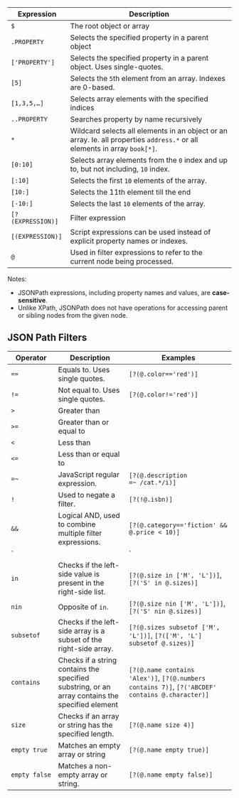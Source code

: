 | Expression        | Description                                                                                                                |
| ----------------- | -------------------------------------------------------------------------------------------------------------------------- |
| `$`               | The root object or array                                                                                                   |
| `.PROPERTY`       | Selects the specified property in a parent object                                                                          |
| `['PROPERTY']`    | Selects the specified property in a parent object. Uses single-quotes.                                                     |
| `[5]`             | Selects the `5`th element from an array. Indexes are 0-based.                                                              |
| `[1,3,5,…]`       | Selects array elements with the specified indices                                                                          |
| `..PROPERTY`      | Searches property by name recursively                                                                                      |
| `*`               | Wildcard selects all elements in an object or an array. Ie. all properties `address.*` or all elements in array `book[*]`. |
| `[0:10]`          | Selects array elements from the `0` index and up to, but not including, `10` index.                                        |
| `[:10]`           | Selects the first `10` elements of the array.                                                                              |
| `[10:]`           | Selects the 11th element till the end                                                                                      |
| `[-10:]`          | Selects the last `10` elements of the array.                                                                               |
| `[?(EXPRESSION)]` | Filter expression                                                                                                          |
| `[(EXPRESSION)]`  | Script expressions can be used instead of explicit property names or indexes.                                              |
| `@`               | Used in filter expressions to refer to the current node being processed.                                                   |

Notes:
- JSONPath expressions, including property names and values, are **case-sensitive**.
- Unlike XPath, JSONPath does not have operations for accessing parent or sibling nodes from the given node.

## JSON Path Filters

| Operator      | Description                                                                                     | Examples                                                                                         |
| ------------- | ----------------------------------------------------------------------------------------------- | ------------------------------------------------------------------------------------------------ |
| `==`          | Equals to. Uses single quotes.                                                                  | `[?(@.color=='red')]`                                                                            |
| `!=`          | Not equal to. Uses single quotes.                                                               | `[?(@.color!='red')]`                                                                            |
| `>`           | Greater than                                                                                    |                                                                                                  |
| `>=`          | Greater than or equal to                                                                        |                                                                                                  |
| `<`           | Less than                                                                                       |                                                                                                  |
| `<=`          | Less than or equal to                                                                           |                                                                                                  |
| `=~`          | JavaScript regular expression.                                                                  | ```[?(@.description =~ /cat.*/i)]```                                                             |
| `!`           | Used to negate a filter.                                                                        | `[?(!@.isbn)]`                                                                                   |
| `&&`          | Logical AND, used to combine multiple filter expressions.                                       | ```[?(@.category=='fiction' && @.price < 10)]```                                                 |
| `||`          | Logical OR, used to combine multiple filter expressions.                                        | ```[?(@.category=='fiction' || @.price < 10)]```                                                 |
| `in`          | Checks if the left-side value is present in the right-side list.                                | `[?(@.size in ['M', 'L'])]`, `[?('S' in @.sizes)]`                                               |
| `nin`         | Opposite of `in`.                                                                               | `[?(@.size nin ['M', 'L'])]`, `[?('S' nin @.sizes)]`                                             |
| `subsetof`    | Checks if the left-side array is a subset of the right-side array.                              | `[?(@.sizes subsetof ['M', 'L'])]`, `[?(['M', 'L'] subsetof @.sizes)]`                           |
| `contains`    | Checks if a string contains the specified substring, or an array contains the specified element | `[?(@.name contains 'Alex')]`, `[?(@.numbers contains 7)]`, `[?('ABCDEF' contains @.character)]` |
| `size`        | Checks if an array or string has the specified length.                                          | `[?(@.name size 4)]`                                                                             |
| `empty true`  | Matches an empty array or string                                                                | `[?(@.name empty true)]`                                                                         |
| `empty false` | Matches a non-empty array or string.                                                            | `[?(@.name empty false)]`                                                                        |
